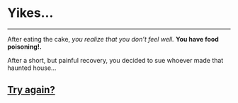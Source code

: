 # Yikes...
---

After eating the cake, _you realize that you don’t feel well._ **You have food poisoning!.**

After a short, but painful recovery, you decided to sue whoever made that haunted house...

## [Try again?](../home.md)